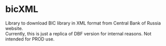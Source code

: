 # bicXML
 Library to download BIC library in XML format from Central Bank of Russia website.  
Currently, this is just a replica of DBF version for internal reasons. Not intended for PROD use.